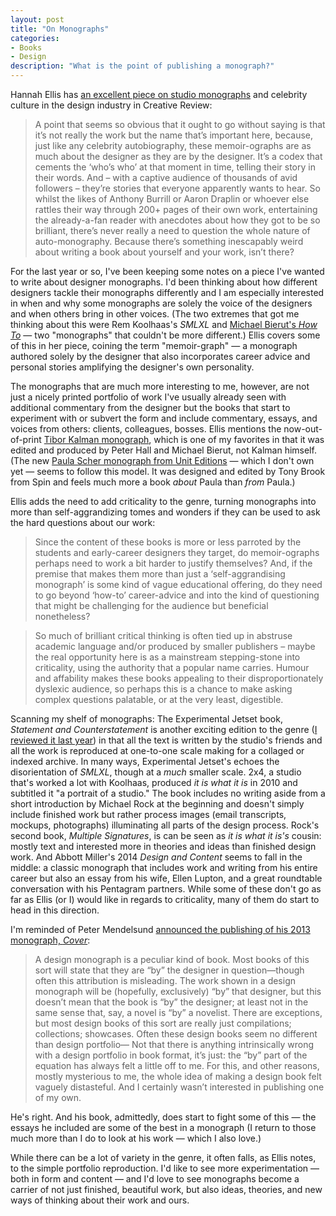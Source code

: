 ```yaml
---
layout: post
title: "On Monographs"
categories:
- Books
- Design
description: "What is the point of publishing a monograph?"
---
```


Hannah Ellis has [an excellent piece on studio monographs](https://www.creativereview.co.uk/rise-memoir-ograph/) and  celebrity culture in the design industry in Creative Review:

> A point that seems so obvious that it ought to go without saying is that it’s not really the work but the name that’s important here, because, just like any celebrity autobiography, these memoir-ographs are as much about the designer as they are by the designer. It’s a codex that cements the ‘who’s who’ at that moment in time, telling their story in their words. And – with a captive audience of thousands of avid followers – they’re stories that everyone apparently wants to hear. So whilst the likes of Anthony Burrill or Aaron Draplin or whoever else rattles their way through 200+ pages of their own work, entertaining the already-a-fan reader with anecdotes about how they got to be so brilliant, there’s never really a need to question the whole nature of auto-monography. Because there’s something inescapably weird about writing a book about yourself and your work, isn’t there?

For the last year or so, I've been keeping some notes on a piece I've wanted to write about designer monographs. I'd been thinking about how different designers tackle their monographs differently and I am especially interested in when and why some monographs are solely the voice of the designers and when others bring in other voices. (The two extremes that got me thinking about this were Rem Koolhaas's *SMLXL* and [Michael Bierut's *How To*](http://jarrettfuller.blog/post/133006419047/how-to-read-a-monograph) — two "monographs" that couldn't be more different.) Ellis covers some of this in her piece, coining the term "memoir-graph" — a monograph authored solely by the designer that also incorporates career advice and personal stories amplifying the designer's own personality.

The monographs that are much more interesting to me, however, are not just a nicely printed portfolio of work I've usually already seen with additional commentary from the designer but the books that start to experiment with or subvert the form and include commentary, essays, and voices from others: clients, colleagues, bosses. Ellis mentions the now-out-of-print [Tibor Kalman monograph](http://jarrettfuller.blog/post/58533972088/i-have-an-unusually-vivid-memory-of-sitting-in-my), which is one of my favorites in that it was edited and produced by Peter Hall and Michael Bierut, not Kalman himself. (The new [Paula Scher monograph from Unit Editions](https://uniteditions.com/products/paula-scher-works) — which I don't own yet — seems to follow this model. It was designed and edited by Tony Brook from Spin and feels much more a book *about* Paula than *from* Paula.)

Ellis adds the need to add criticality to the genre, turning monographs into more than self-aggrandizing tomes and wonders if they can be used to ask the hard questions about our work:

> Since the content of these books is more or less parroted by the students and early-career designers they target, do memoir-ographs perhaps need to work a bit harder to justify themselves? And, if the premise that makes them more than just a ‘self-aggrandising monograph’ is some kind of vague educational offering, do they need to go beyond ‘how-to’ career-advice and into the kind of questioning that might be challenging for the audience but beneficial nonetheless?

> So much of brilliant critical thinking is often tied up in abstruse academic language and/or produced by smaller publishers – maybe the real opportunity here is as a mainstream stepping-stone into criticality, using the authority that a popular name carries. Humour and affability makes these books appealing to their disproportionately dyslexic audience, so perhaps this is a chance to make asking complex questions palatable, or at the very least, digestible.

Scanning my shelf of monographs: The Experimental Jetset book, *Statement and Counterstatement* is another exciting edition to the genre ([I reviewed it last year](http://jarrettfuller.blog/post/148495509492/experimental-jetsets-statement-and)) in that all the text is written by the studio's friends and all the work is reproduced at one-to-one scale making for a collaged or indexed archive. In many ways, Experimental Jetset's echoes the disorientation of *SMLXL*, though at a *much* smaller scale. 2x4, a studio that's worked a lot with Koolhaas, produced *it is what it is* in 2010 and subtitled it "a portrait of a studio." The book includes no writing aside from a short introduction by Michael Rock at the beginning and doesn't simply include finished work but rather process images (email transcripts, mockups, photographs) illuminating all parts of the design process. Rock's second book, *Multiple Signatures*, is can be seen as *it is what it is's* cousin: mostly text and interested more in theories and ideas than finished design work. And Abbott Miller's 2014 *Design and Content* seems to fall in the middle: a classic monograph that includes work and writing from his entire career but also an essay from his wife, Ellen Lupton, and a great roundtable conversation with his Pentagram partners. While some of these don't go as far as Ellis (or I) would like in regards to criticality, many of them do start to head in this direction.

I'm reminded of Peter Mendelsund [announced the publishing of  his 2013 monograph, *Cover*](http://jacketmechanical.blogspot.com/2013/08/a-funny-thing-happened-on-way-to-design.html):

> A design monograph is a peculiar kind of book. Most books of this sort will state that they are “by” the designer in question—though often this attribution is misleading. The work shown in a design monograph will be (hopefully, exclusively) “by” that designer, but this doesn’t mean that the book is “by” the designer; at least not in the same sense that, say, a novel is “by” a novelist. There are exceptions, but most design books of this sort are really just compilations; collections; showcases. Often these design books seem no different than design portfolio— Not that there is anything intrinsically wrong with a design portfolio in book format, it’s just: the “by” part of the equation has always felt a little off to me. For this, and other reasons, mostly mysterious to me, the whole idea of making a design book felt vaguely distasteful. And I certainly wasn’t interested in publishing one of my own.

He's right. And his book, admittedly, does start to fight some of this — the essays he included are some of the best in a monograph (I return to those much more than I do to look at his work — which I also love.)

While there can be a lot of variety in the genre, it often falls, as Ellis notes, to the simple portfolio reproduction. I'd like to see more experimentation — both in form and content — and I'd love to see monographs become a carrier of not just finished, beautiful work, but also ideas, theories, and new ways of thinking about their work and ours.

